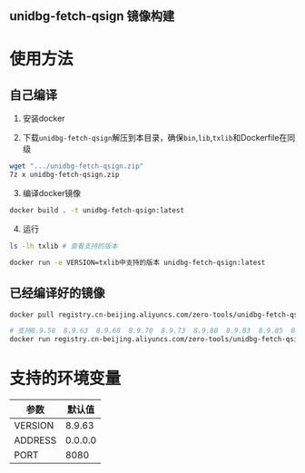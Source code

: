 unidbg-fetch-qsign 镜像构建
----

# 使用方法

## 自己编译
1. 安装docker

2. 下载`unidbg-fetch-qsign`解压到本目录，确保`bin`,`lib`,`txlib`和Dockerfile在同级
```bash
wget ".../unidbg-fetch-qsign.zip"
7z x unidbg-fetch-qsign.zip
```

3. 编译docker镜像
```sh
docker build . -t unidbg-fetch-qsign:latest
```

4. 运行
```sh
ls -lh txlib # 查看支持的版本

docker run -e VERSION=txlib中支持的版本 unidbg-fetch-qsign:latest
```

## 已经编译好的镜像
```sh
docker pull registry.cn-beijing.aliyuncs.com/zero-tools/unidbg-fetch-qsign:latest

# 支持8.9.58  8.9.63  8.9.68  8.9.70  8.9.73  8.9.80  8.9.83  8.9.85  8.9.88  8.9.90
docker run registry.cn-beijing.aliyuncs.com/zero-tools/unidbg-fetch-qsign:latest
```

# 支持的环境变量

| 参数 | 默认值 |
| - | - |
| VERSION | 8.9.63 |
| ADDRESS | 0.0.0.0 |
| PORT | 8080 |
